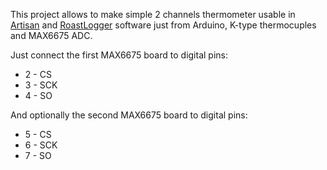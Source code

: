 <p>This project allows to make simple 2 channels thermometer usable in <a href="https://github.com/MAKOMO/artisan/blob/master/README.md">Artisan</a> and <a href="http://homepage.ntlworld.com/green_bean/coffee/roastlogger/roastlogger.htm">RoastLogger</a> software just from Arduino, K-type thermocuples and MAX6675 ADC.</p>
<p>Just connect the first MAX6675 board to digital pins:
<ul>
<li>2 - CS</li>
<li>3 - SCK</li>
<li>4 - SO</li>
</ul>
</p>
<p>And optionally the second MAX6675 board to digital pins:
<ul>
<li>5 - CS</li>
<li>6 - SCK</li>
<li>7 - SO</li>
</ul>
</p>

